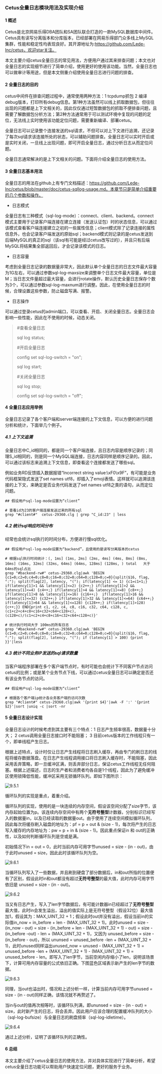 ### Cetus全量日志模块用法及实现介绍

#### 1 概述

Cetus是北京网易乐得DBA团队和SA团队联合打造的一款MySQL数据库中间件。Cetus具有读写分离版本和分库版本，已经部署在网易乐得部门众多线上MySQL集群，性能和稳定性均表现良好。其开源地址为:https://github.com/Lede-Inc/cetus，欢迎star关注。

本文主要介绍cetus全量日志的常见用法，方便用户通过其来排查问题；本文也对全量日志的实现细节进行了简单介绍，使用更好的使用该功能。当然，全量日志也可以做审计等用途，但是本文侧重介绍使用全量日志进行问题的排查。

#### 2 全量日志的目的

cetus中间件在排查问题过程中，通常使用两种方法：1 tcpdump抓包 2 编译debug版本，打印所有debug信息。第1种方法虽然可以线上抓取数据包，但往往出现的问题都是上下文相关的，因此仅仅通过短暂数据包的抓取不便排查问题，且需要了解数据包分析方法；第2种方法通常用于可以测试环境中复现的问题的定位，无法线上实时使用该功能定位问题，需要重新编译、部署cetus。

全量日志可以记录整个连接发送的sql请求，不但可以对上下文进行追溯，还记录了每次sql请求该连接所处的状态，可以辅助问题排查。全量日志可以实时开启或是实时关闭，一旦线上出现问题，即可开启全量日志，通过分析日志从而定位问题。

全量日志通常解决的是上下文相关的问题。下面将介绍全量日志的使用方法。

#### 3 全量日志基本用法

全量日志的用法在github上有专门文档描述：https://github.com/Lede-Inc/cetus/blob/master/doc/cetus-sqllog-usage.md。本章节只是简单介绍重要的几个参数和操作。

- 日志模式

全量日志有三种模式（sql-log-mode）：connect、client、backend。connect模式主要用于记录客户端连接在建立连接（发送认证包）时的状态信息，可以通过该模式查看客户端连接建立之初的一些属性信息；client模式除了记录连接的属性信息外，也会记录客户端发送的原始sql；backend模式则记录的是cetus发送到后端MySQL的真正的sql（该sql有可能是经过cetus改写过的），并且只有后端MySQL将结果集全部返回后，才会记录该模式的日志。

- 日志容量

考虑到全量日志记录的数据量非常大，因此默认单个全量日志的日志文件最大容量为1G左右，可以通过参数sql-log-maxsize来调整单个日志文件最大容量，单位是M；当日志文件量超过最大容量，会进行rotate操作，默认历史全量日志保存个数为3个，可以通过参数sql-log-maxnum进行调整。因此，在使用全量日志的时候，合理设置这些参数，防止磁盘写满、报警。

- 日志操作

可以通过登录cetus的admin端口，可以查看、开启、关闭全量日志。全量日志会影响一些性能，因此在不使用的时候，动态关闭。

> \#查看全量日志
> 
> sql log status;
>
> \#开启全量日志
> 
> config set sql-log-switch = "on";
> 
> sql log start;
> 
> \#关闭全量日志
> 
> sql log stop;
> 
> config set sql-log-switch = "off";


#### 4 全量日志应用举例

全量日志记录了各个客户端和server端连接的上下文信息，可以方便的进行问题分析和统计，下面举几个例子。


##### 4.1 上下文追溯

全量日志中C\_id相同的，都是同一个客户端连接，且日志内容是顺序记录的；同理S\_id相同的，则是同一个MySQL端连接，日志内容同样是顺序记录的。因此，可以通过该标志来追溯上下文信息，即查看这个连接都发送了哪些sql。

例如业务RD反馈插入数据报错“Incorrect string value:\xF0\x9F”，有可能是业务代码框架隐式发送了set names utf8，却插入了emoji表情。这样就可以追溯该连接的上下文，来确定是否业务代码发送了set names utf8之类的语句，从而定位问题。

```
## 假设用户sql-log-mode设置为“client” 

# 查看id为23的客户端连接发送过来的所有sql
grep "#client#"  cetus-29360.clg | grep "C_id:23" | less
```

##### 4.2 统计sql响应时间分布

经常也会统计sql执行的时间分布，方便进行慢sql优化。

```
## 假设用户sql-log-mode设置为“backend”，且使用的是读写分离版本的cetus

# 根据sql执行时间统计：(, 1ms] (1ms, 2ms] (2ms, 4ms] (4ms, 8ms] (8ms, 16ms] (16ms, 32ms] (32ms, 64ms] (64ms, 128ms] (128ms, ) total   大于64ms的sql占比
grep "#backend-rw#" cetus-29360.clg|awk 'BEGIN {c1=0;c2=0;c4=0;c8=0;c16=0;c32=0;c64=0;c128=0;c=0}{split($16, flag, ":"); split(flag[2], latency, "("); if(latency[1] <= 1) {c1=c1+1;} if(latency[1]>1 && latency[1]<=2) {c2++;} if(latency[1]>2 && latency[1]<=4) {c4++;} if(latency[1]>4 && latency[1]<=8) {c8++;} if(latency[1]>8 && latency[1]<=16) {c16++;}  if(latency[1]>16 && latency[1]<=32) {c32++;} if(latency[1]>32 && latency[1]<=64) {c64++;} if(latency[1]>64 && latency[1]<=128) {c128++;} if(latency[1]>128) {c++;}} END{print c1, c2, c4, c8, c16, c32, c64, c128, c, (c1+c2+c4+c8+c16+c32+c64+c128+c), (c128+c)/(c1+c2+c4+c8+c16+c32+c64+c128+c)}'

# 统计执行时间大于 100ms的所有日志
grep "#backend-rw#" cetus-29360.clg|awk 'BEGIN {c1=0;c2=0;c4=0;c8=0;c16=0;c32=0;c64=0;c128=0;c=0}{split($16, flag, ":"); split(flag[2], latency, "("); if (latency[1] > 100) {print }}'|less
```

##### 4.3 统计不同业务IP发送的sql请求数量

当客户端程序部署在多个客户端节点时，有时可能也会统计下不同客户节点访问cetus的比例；或是某个业务节点下线，可以通过cetus全量日志可以确定是否还有该业务节点的访问。

```
## 假设用户sql-log-mode设置为“client” 

# 根据各个客户端ip统计各业务客户端的访问次数
grep "#client#" cetus-29360.clg|awk '{print $4}'|awk -F ':' '{print $2}'|sort |uniq -c |sort -nr
```

#### 5 全量日志设计实现

全量日志设计的时候考虑到其主要有三个特点：1 日志产生频率很高，数据量十分大； 2 cetus调用全量日志接口时不能阻塞； 3 目前cetus版本的工作线程只有一个，即单线程产生日志。

根据上述特点，设计时仅让日志产生线程将日志刷入缓存，再由专门的刷日志的线程将缓存数据落盘。在日志产生线程调用接口将日志刷入缓存时，不能阻塞，因此采用丢弃策略，即一旦缓冲区满，则丢弃部分日志，保证cetus工作线程无任何阻塞。根据上述描述，日志的生产者和消费者均各自是1个线程，因此为了避免缓冲区使用锁降低性能，缓冲区采用无锁循环队列。即如下图所示：

![9.5.1](./images/9.5.1.png)

循环队列的实现是重点，着重介绍。

循环队列的实现，使用的是一块连续的内存空间，假设该空间分配了size字节，该内存起始位置为p。该连续内存空间中有两个**无符号整型**计数器，分别标识已经写入的数据量in，以及已经读取的数据量out。由于使用了连续空间模拟循环队列，因此每次将缓存刷入磁盘的地址为：pf = p + out & (size - 1)，每次将产生的日志写入缓存的内存地址为：pw = p + in & (size - 1)。因此重点保证in 和 out的正确性，以及如何判断循环队列是空或是满。

初始情况下in = out = 0，此时当前内存可用字节unused = size - (in - out)，由于此时unused = size，因此此时该循环队列为空。

![9.6.1](./images/9.6.1.png)

当循环队列写入了一些数据，并且刷到硬盘了部分数据后，in和out所指的位置便有了区别，假设此时in和out都没有超过**无符号整型**的最大值，此时内存可用字节依旧是 unused = size - (in - out)。

![9.6.2](./images/9.6.2.png)

当又有日志产生，写入了len字节数据后，有可能计数器in已经超过了**无符号整型**最大值，此时in会发生溢出，溢出的值实际上是无符号整型（假设32位）最大值加1，假设其为：MAX\_UINT\_32 + 1；假设此时out并没有溢出，假设当前in的实际值in\_now = in\_before + len - (MAX\_UINT\_32 + 1)。此时unused = size - (in\_now - out) = size - (in\_before + len - (MAX\_UINT\_32 + 1) - out) = size - (in\_before -out) - len + (MAX\_UINT\_32 + 1)，又因为 unused\_before = size - (in\_before - out)，所以 ununsed = unused\_before -len + (MAX\_UINT\_32 + 1)，此时unused同样溢出unused\_now = unused - (MAX\_UINT\_32 + 1) = unused\_before -len + (MAX\_UINT\_32 + 1) - (MAX\_UINT\_32 + 1) = unused\_before - len。即写入了len字节，当前空闲内存缩小了len，说明该场景下，计算可用内存容量的公式依旧正确。下图蓝色区域表示新产生的len字节的数据。

![9.6.3](./images/9.6.3.png)

同理，当out也溢出时，情况和上述分析一样，计算当前内存可用字节unused = size - (in - out)同样正确，该情况就不再赘述了。

当in与out的值再次相等时，该循环队列满，即ununsed = size - (in - out) = size，此时新产生的日志，将会丢弃。因此用户应该合理的配置缓冲队列的大小（sql-log-bufsize）与全量日志的刷盘频率（sql-log-idletime）。

![9.6.4](./images/9.6.4.png)


通过上述分析，证明了该循环队列的正确性。

#### 6 总结

本文主要介绍了cetus全量日志的使用方法，并对具体实现进行了简单分析，希望cetus全量日志功能可以帮助用户快速定位问题，更好的服务于业务。
